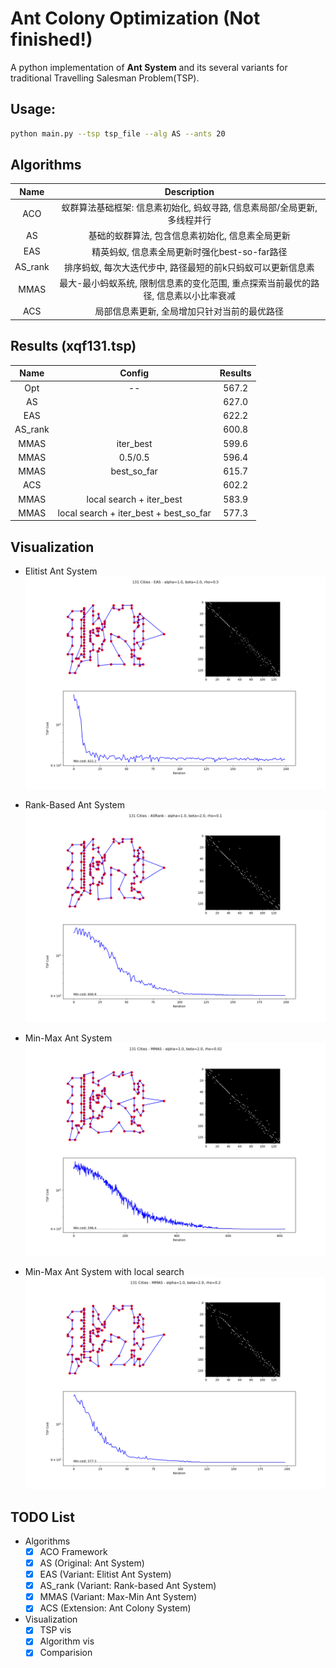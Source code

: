 # Ant Colony Optimization (Not finished!)

A python implementation of **Ant System** and its several variants for traditional Travelling Salesman Problem(TSP).

## Usage:

```bash
python main.py --tsp tsp_file --alg AS --ants 20
```

## Algorithms

| Name | Description |
|:----:|:-----------:|
| ACO  |蚁群算法基础框架: 信息素初始化, 蚂蚁寻路, 信息素局部/全局更新, 多线程并行|
| AS   |基础的蚁群算法, 包含信息素初始化, 信息素全局更新|
| EAS  |精英蚂蚁, 信息素全局更新时强化best-so-far路径|
| AS_rank |排序蚂蚁, 每次大迭代步中, 路径最短的前k只蚂蚁可以更新信息素|
| MMAS |最大-最小蚂蚁系统, 限制信息素的变化范围, 重点探索当前最优的路径, 信息素以小比率衰减|
| ACS | 局部信息素更新, 全局增加只针对当前的最优路径 |

## Results (xqf131.tsp)

| Name | Config | Results |
|:----:|:------:|:-------:|
| Opt  | --     | 567.2   |
| AS   |        | 627.0   |
| EAS  |        | 622.2   |
| AS_rank |         | 600.8   |
| MMAS | iter_best | 599.6   |
| MMAS | 0.5/0.5   | 596.4   |
| MMAS | best_so_far | 615.7 |
| ACS  |              | 602.2 |
| MMAS | local search + iter_best | 583.9 |
| MMAS | local search + iter_best + best_so_far | 577.3 |

## Visualization
* Elitist Ant System
![EAS](https://raw.githubusercontent.com/jarvis73/Ant-Colony-Optimization/master/images/EAS_1.png)

* Rank-Based Ant System
![ASRank](https://raw.githubusercontent.com/jarvis73/Ant-Colony-Optimization/master/images/ASRank_1.png)

* Min-Max Ant System
![MMAS](https://raw.githubusercontent.com/jarvis73/Ant-Colony-Optimization/master/images/MMAS_2_05.png)

* Min-Max Ant System with local search
![MMAS](https://raw.githubusercontent.com/jarvis73/Ant-Colony-Optimization/master/images/MMAS_LS_2.png)

## TODO List

* Algorithms
  - [x] ACO Framework
  - [x] AS (Original: Ant System)
  - [x] EAS (Variant: Elitist Ant System)
  - [x] AS_rank (Variant: Rank-based Ant System)
  - [x] MMAS (Variant: Max-Min Ant System)
  - [x] ACS (Extension: Ant Colony System)

* Visualization
  - [x] TSP vis
  - [x] Algorithm vis
  - [x] Comparision

